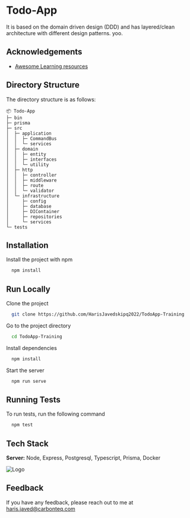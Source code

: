 
# Todo-App

It is based on the domain driven design (DDD) and has layered/clean architecture with different design patterns. yoo.
## Acknowledgements

 - [Awesome Learning resources](https://dev-portal.carbonteq.com/docs/intro)


## Directory Structure

The directory structure is as follows:

```
📦 Todo-App
├─ bin
├─ prisma
├─ src
│  ├─ application
│  │  ├─ CommandBus
│  │  └─ services
│  ├─ domain
│  │  ├─ entity
│  │  ├─ interfaces
│  │  └─ utility
│  ├─ http
│  │  ├─ controller
│  │  ├─ middleware
│  │  ├─ route
│  │  └─ validator
│  └─ infrastructure
│     ├─ config
│     ├─ database
│     ├─ DIContainer
│     ├─ repositories
│     └─ services
└─ tests
```

## Installation

Install the project with npm

```bash
  npm install 
```

    
## Run Locally

Clone the project

```bash
  git clone https://github.com/HarisJavedskipq2022/TodoApp-Training
```

Go to the project directory

```bash
  cd TodoApp-Training
```

Install dependencies

```bash
  npm install
```

Start the server

```bash
  npm run serve
```


## Running Tests

To run tests, run the following command

```bash
  npm test
```

## Tech Stack

**Server:** Node, Express, Postgresql, Typescript, Prisma, Docker


![Logo](https://media.licdn.com/dms/image/C560BAQH6EuYztDmShA/company-logo_200_200/0/1644425223290?e=1689811200&v=beta&t=4C23MBNGOQMVmVPBvyGF7kMgHpIRBBuujDGud8afzbI)


## Feedback

If you have any feedback, please reach out to me at haris.javed@carbonteq.com
